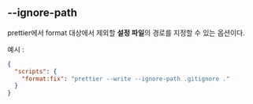 ## --ignore-path

prettier에서 format 대상에서 제외할 **설정 파일**의 경로를 지정할 수 있는 옵션이다.

예시 :

```json
{
  "scripts": {
    "format:fix": "prettier --write --ignore-path .gitignore ."
  }
}
```
